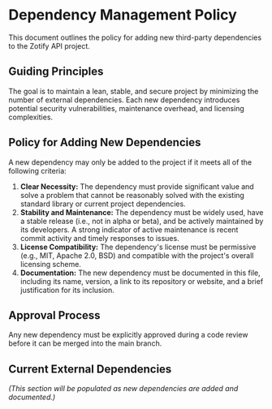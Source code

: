 # Dependency Management Policy

This document outlines the policy for adding new third-party dependencies to the Zotify API project.

## Guiding Principles

The goal is to maintain a lean, stable, and secure project by minimizing the number of external dependencies. Each new dependency introduces potential security vulnerabilities, maintenance overhead, and licensing complexities.

## Policy for Adding New Dependencies

A new dependency may only be added to the project if it meets all of the following criteria:

1.  **Clear Necessity:** The dependency must provide significant value and solve a problem that cannot be reasonably solved with the existing standard library or current project dependencies.
2.  **Stability and Maintenance:** The dependency must be widely used, have a stable release (i.e., not in alpha or beta), and be actively maintained by its developers. A strong indicator of active maintenance is recent commit activity and timely responses to issues.
3.  **License Compatibility:** The dependency's license must be permissive (e.g., MIT, Apache 2.0, BSD) and compatible with the project's overall licensing scheme.
4.  **Documentation:** The new dependency must be documented in this file, including its name, version, a link to its repository or website, and a brief justification for its inclusion.

## Approval Process

Any new dependency must be explicitly approved during a code review before it can be merged into the main branch.

## Current External Dependencies

*(This section will be populated as new dependencies are added and documented.)*
